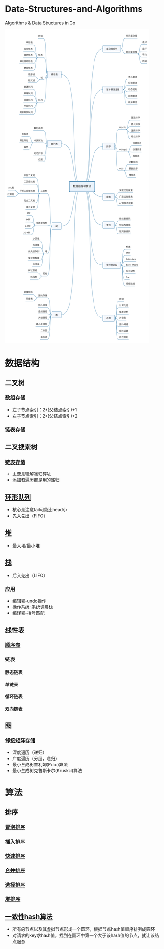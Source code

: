 # Data-Structures-and-Algorithms
Algorithms & Data Structures in Go

![大纲](https://github.com/tfbrother/Data-Structures-and-Algorithms/blob/master/xmind.jpg?raw=true)

# 数据结构
## 二叉树
### [数组存储](data-structures/binary-tree/array.go)
* 左子节点索引：2*(父结点索引)+1
* 右子节点索引：2*(父结点索引)+2
### 链表存储

## 二叉搜索树
### [链表存储](data-structures/binary-search-tree/bst.go)
* 主要是理解递归算法
* 添加和遍历都是用的递归

## [环形队列](data-structures/queue/ring.go)
* 核心是注意tail可能比head小
* 先入先出（FIFO）

## [堆](data-structures/heap/heap.go)
* 最大堆/最小堆

## [栈](data-structures/stack/stack.go)
* 后入先出（LIFO）
### 应用
* 编辑器-undo操作
* 操作系统-系统调用栈
* 编译器-括号匹配

## 线性表
### [顺序表](data-structures/list/sequence.go)
### 链表
#### 静态链表
#### 单链表
#### 循环链表
#### 双向链表

## 图
### [邻接矩阵存储](data-structures/graph/matrix.go)
* 深度遍历（递归）
* 广度遍历（分层，递归）
* 最小生成树普利姆(Prim)算法
* 最小生成树克鲁斯卡尔(Kruskal)算法

# 算法
## 排序
### [冒泡排序](algorithms/sorting/bubble.go)
### [插入排序](algorithms/sorting/insertion.go)
### [快速排序](algorithms/sorting/quick.go)
### [合并排序](algorithms/sorting/merge.go)
### [选择排序](algorithms/sorting/selection.go)
### [堆排序](algorithms/sorting/heap.go)

## [一致性hash算法](algorithms/consistenthash/consistenthash.go)
* 所有的节点以及其虚拟节点形成一个圆环，根据节点hash值顺序排列成圆环
* 对请求的key求hash值，找到在圆环中第一个大于该hash值的节点，就让该结点服务


